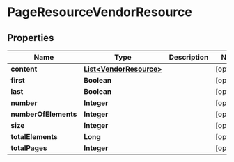 
# PageResourceVendorResource

## Properties
Name | Type | Description | Notes
------------ | ------------- | ------------- | -------------
**content** | [**List&lt;VendorResource&gt;**](VendorResource.md) |  |  [optional]
**first** | **Boolean** |  |  [optional]
**last** | **Boolean** |  |  [optional]
**number** | **Integer** |  |  [optional]
**numberOfElements** | **Integer** |  |  [optional]
**size** | **Integer** |  |  [optional]
**totalElements** | **Long** |  |  [optional]
**totalPages** | **Integer** |  |  [optional]



